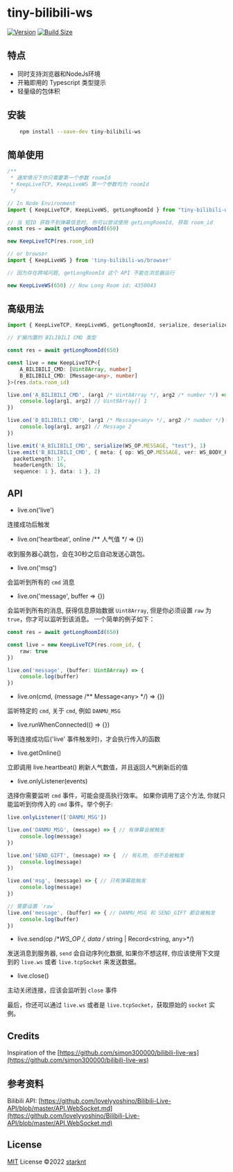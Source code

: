 # tiny-bilibili-ws

[![Version](https://img.shields.io/npm/v/tiny-bilibili-ws?style=flat&colorA=000000&colorB=000000)](https://www.npmjs.com/package/tiny-bilibili-ws)
[![Build Size](https://img.shields.io/bundlephobia/minzip/jotai?label=bundle%20size&style=flat&colorA=000000&colorB=000000)](https://bundlephobia.com/result?p=tiny-bilibili-ws)

## 特点

- 同时支持浏览器和NodeJs环境
- 开箱即用的 Typescript 类型提示
- 轻量级的包体积

## 安装

```bash
    npm install --save-dev tiny-bilibili-ws
```

## 简单使用

```typescript
/**
 * 通常情况下你只需要第一个参数 roomId
 * KeepLiveTCP, KeepLiveWS 第一个参数均为 roomId
 */

// In Node Environment
import { KeepLiveTCP, KeepLiveWS, getLongRoomId } from "tiny-bilibili-ws";

// 当 短ID 获取不到弹幕信息时, 你可以尝试使用 getLongRoomId, 获取 room_id
const res = await getLongRoomId(650)

new KeepLiveTCP(res.room_id)

// or browser
import { KeepLiveWS } from 'tiny-bilibili-ws/browser'

// 因为存在跨域问题, getLongRoomId 这个 API 不能在浏览器运行

new KeepLiveWS(650) // Now Long Room id: 4350043
```

## 高级用法

```typescript
import { KeepLiveTCP, KeepLiveWS, getLongRoomId, serialize, deserialize, WS_OP, WS_BODY_PROTOCOL_VERSION, Message } from "tiny-bilibili-ws"

// 扩展内置的 BILIBILI CMD 类型

const res = await getLongRoomId(650)

const live = new KeepLiveTCP<{
    A_BILIBILI_CMD: [Uint8Array, number]
    B_BILIBILI_CMD: [Message<any>, number]
}>(res.data.room_id)

live.on('A_BILIBILI_CMD', (arg1 /* Uint8Array */, arg2 /* number */) => {
    console.log(arg1, arg2) // Uint8Array[] 1
})

live.on('B_BILIBILI_CMD', (arg1 /* Message<any> */, arg2 /* number */) => {
    console.log(arg1, arg2) // Message 2
})

live.emit('A_BILIBILI_CMD', serialize(WS_OP.MESSAGE, "test"), 1)
live.emit('B_BILIBILI_CMD', { meta: { op: WS_OP.MESSAGE, ver: WS_BODY_PROTOCOL_VERSION.NORMAL,
  packetLength: 17,
  headerLength: 16,
  sequence: 1 }, data: 1 }, 2)
```

## API

- live.on('live')

连接成功后触发

- live.on('heartbeat', online /** 人气值 */ => {})

收到服务器心跳包，会在30秒之后自动发送心跳包。

- live.on('msg')

会监听到所有的 `cmd` 消息

- live.on('message', buffer => {})

会监听到所有的消息, 获得信息原始数据 `Uint8Array`, 但是你必须设置 `raw` 为 `true`，你才可以监听到该消息。
一个简单的例子如下：

```typescript
const res = await getLongRoomId(650)

const live = new KeepLiveTCP(res.room_id, {
    raw: true
})

live.on('message', (buffer: Uint8Array) => {
    console.log(buffer)
})
```

- live.on(cmd, (message /** Message\<any\> */) => {})

监听特定的 `cmd`, 关于 `cmd`, 例如 `DANMU_MSG`

- live.runWhenConnected(() => {})

等到连接成功后('live' 事件触发时)，才会执行传入的函数

- live.getOnline()

立即调用 live.heartbeat() 刷新人气数值，并且返回人气刷新后的值

- live.onlyListener(events)

选择你需要监听 `cmd` 事件，可能会提高执行效率。 如果你调用了这个方法, 你就只能监听到你传入的 `cmd` 事件。举个例子:

```typescript
live.onlyListener(['DANMU_MSG'])

live.on('DANMU_MSG', (message) => { // 有弹幕会被触发
    console.log(message)
})

live.on('SEND_GIFT', (message) => {  // 有礼物, 但不会被触发
    console.log(message)
})

live.on('msg', (message) => { // 只有弹幕能触发
    console.log(message)
})

// 需要设置 `raw`
live.on('message', (buffer) => { // DANMU_MSG 和 SEND_GIFT 都会被触发
    console.log(buffer)
})
```

- live.send(op /**WS_OP */, data /** string | Record\<string, any\>*/)

发送消息到服务器, `send` 会自动序列化数据, 如果你不想这样, 你应该使用下文提到的 `live.ws` 或者 `live.tcpSocket` 来发送数据。

- live.close()

主动关闭连接，应该会监听到 `close` 事件

最后，你还可以通过 `live.ws` 或者是 `live.tcpSocket`，获取原始的 `socket` 实例。

## Credits

Inspiration of the [https://github.com/simon300000/bilibili-live-ws](https://github.com/simon300000/bilibili-live-ws)

## 参考资料

Bilibili API: [https://github.com/lovelyyoshino/Bilibili-Live-API/blob/master/API.WebSocket.md](https://github.com/lovelyyoshino/Bilibili-Live-API/blob/master/API.WebSocket.md)

## License

[MIT](./LICENSE) License ©2022 [starknt](https://github.com/starknt)
